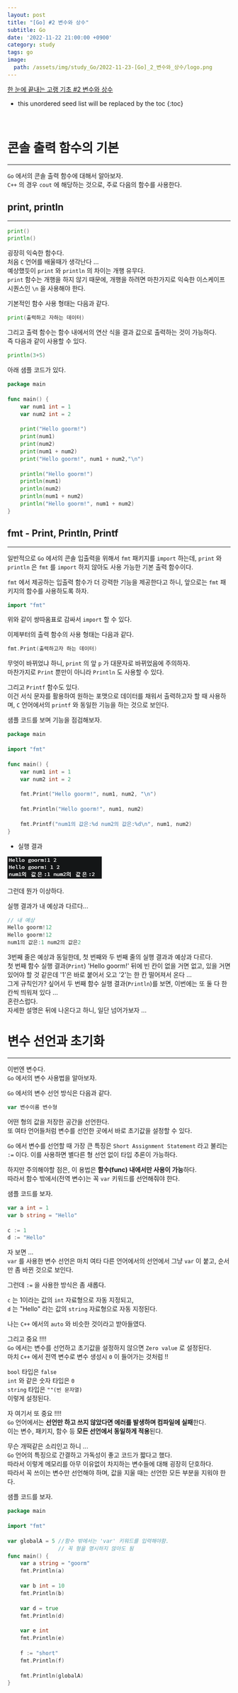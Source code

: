 ```yaml
---
layout: post
title: "[Go] #2 변수와 상수"
subtitle: Go
date: '2022-11-22 21:00:00 +0900'
category: study
tags: go
image:
  path: /assets/img/study_Go/2022-11-23-[Go]_2_변수와_상수/logo.png
---
```


[한 눈에 끝내는 고랭 기초 #2 변수와 상수](https://edu.goorm.io/learn/lecture/2010/%ED%95%9C-%EB%88%88%EC%97%90-%EB%81%9D%EB%82%B4%EB%8A%94-%EA%B3%A0%EB%9E%AD-%EA%B8%B0%EC%B4%88/lesson/263764/%EC%BD%98%EC%86%94-%EC%B6%9C%EB%A0%A5-%ED%95%A8%EC%88%98%EC%9D%98-%EA%B8%B0%EB%B3%B8) 

<!--more-->

* this unordered seed list will be replaced by the toc
{:toc}

<br>


# 콘솔 출력 함수의 기본
---

`Go` 에서의 콘솔 출력 함수에 대해서 알아보자.<br>
`C++` 의 경우 `cout` 에 해당하는 것으로, 주로 다음의 함수를 사용한다.<br>

## print, println
---

```Go
print()
println()
```
굉장히 익숙한 함수다.<br>
처음 `C` 언어를 배울때가 생각난다 ...<br>
예상했듯이 `print` 와 `println` 의 차이는 개행 유무다.<br>
`print` 함수는 개행을 하지 않기 때문에, 개행을 하려면 마찬가지로 익숙한 이스케이프 시퀀스인 `\n` 을 사용해야 한다.

기본적인 함수 사용 형태는 다음과 같다.
```Go
print(출력하고 자하는 데이터)
```
그리고 출력 함수는 함수 내에서의 연산 식을 결과 값으로 출력하는 것이 가능하다.<br>
즉 다음과 같이 사용할 수 있다.
```Go
println(3+5)
```

아래 샘플 코드가 있다.
```Go
package main

func main() {
	var num1 int = 1
	var num2 int = 2
	
	print("Hello goorm!")
	print(num1)
	print(num2)
	print(num1 + num2)
	print("Hello goorm!", num1 + num2,"\n")
	
	println("Hello goorm!")
	println(num1)
	println(num2)
	println(num1 + num2)
	println("Hello goorm!", num1 + num2)	
}
```

## fmt - Print, Println, Printf
---

일반적으로 `Go` 에서의 콘솔 입출력을 위해서 `fmt` 패키지를 `import` 하는데, `print` 와 `println` 은 `fmt` 를 `import` 하지 않아도 사용 가능한 기본 출력 함수이다.<br>

`fmt` 에서 제공하는 입출력 함수가 더 강력한 기능을 제공한다고 하니, 앞으로는 `fmt` 패키지의 함수를 사용하도록 하자.<br>

```Go
import "fmt"
```

위와 같이 쌍따옴표로 감싸서 `import` 할 수 있다.<br>

이제부터의 출력 함수의 사용 형태는 다음과 같다.

```Go
fmt.Print(출력하고자 하는 데이터)
```

무엇이 바뀌었냐 하니, `print` 의 앞 `p` 가 대문자로 바뀌었음에 주의하자.<br>
마찬가지로 `Print` 뿐만이 아니라 `Println` 도 사용할 수 있다.<br>

그리고 `Printf` 함수도 있다.<br>
이건 서식 문자를 활용하여 원하는 포맷으로 데이터를 채워서 출력하고자 할 때 사용하며, `C` 언어에서의 `printf` 와 동일한 기능을 하는 것으로 보인다.

샘플 코드를 보며 기능을 점검해보자.<br>

```Go
package main

import "fmt"

func main() {
    var num1 int = 1
    var num2 int = 2
    
    fmt.Print("Hello goorm!", num1, num2, "\n")
    
    fmt.Println("Hello goorm!", num1, num2)
	
    fmt.Printf("num1의 값은:%d num2의 값은:%d\n", num1, num2)
}
```
* 실행 결과

![1](/assets/img/study_Go/2022-11-23-[Go]_2_변수와_상수/2.png)

그런데 뭔가 이상하다.<br>

실행 결과가 내 예상과 다르다...<br>

```Go
// 내 예상
Hello goorm!12
Hello goorm!12
num1의 값은:1 num2의 값은2
```

3번째 줄은 예상과 동일한데, 첫 번째와 두 번째 줄의 실행 결과과 예상과 다르다.<br>
첫 번째 함수 실행 결과(`Print`) 'Hello goorm!' 뒤에 빈 칸이 없을 거면 없고, 있을 거면 있어야 할 것 같은데 '1'은 바로 붙어서 오고 '2'는 한 칸 떨어져서 온다 ...<br>
그게 규칙인가? 싶어서 두 번째 함수 실행 결과(`Println`)를 보면, 이번에는 또 둘 다 한 칸씩 띄워져 있다 ...<br>
혼란스럽다.<br>
자세한 설명은 뒤에 나온다고 하니, 일단 넘어가보자 ...

# 변수 선언과 초기화
---

이번엔 변수다.<br>
`Go` 에서의 변수 사용법을 알아보자.<br>

`Go` 에서의 변수 선언 방식은 다음과 같다.

```Go
var 변수이름 변수형
```

어떤 형의 값을 저장한 공간을 선언한다.<br>
또 여타 언어들처럼 변수를 선언한 곳에서 바로 초기값을 설정할 수 있다.<br>

`Go` 에서 변수를 선언할 때 가장 큰 특징은 `Short Assignment Statement` 라고 불리는 `:=` 이다.
이를 사용하면 별다른 형 선언 없이 타입 추론이 가능하다.<br>

하지만 주의해야할 점은, 이 용법은 **함수(func) 내에서만 사용이 가능**하다.<br>
따라서 함수 밖에서(전역 변수)는 꼭 `var` 키워드를 선언해줘야 한다.

샘플 코드를 보자.<br>

```Go
var a int = 1
var b string = "Hello"
    
c := 1
d := "Hello"
```

자 보면 ...<br>
`var` 를 사용한 변수 선언은 마치 여타 다른 언어에서의 선언에서 그냥 `var` 이 붙고, 순서만 좀 바뀐 것으로 보인다.<br>

그런데 `:=` 을 사용한 방식은 좀 새롭다.<br>

`c` 는 1이라는 값의 `int` 자료형으로 자동 지정되고,<br>
`d` 는 "Hello" 라는 값의 `string` 자료형으로 자동 지정된다.<br>

나는 `C++` 에서의 `auto` 와 비슷한 것이라고 받아들였다.

그리고 중요 !!!!<br>
`Go` 에서는 변수를 선언하고 초기값을 설정하지 않으면 `Zero value` 로 설정된다.<br>
마치 `C++` 에서 전역 변수로 변수 생성시 `0` 이 들어가는 것처럼 !!<br>

`bool` 타입은 `false`<br>
`int` 와 같은 숫자 타입은 `0`<br>
`string` 타입은 `""(빈 문자열)`<br>
이렇게 설정된다.

자 여기서 또 중요 !!!!<br>
`Go` 언어에서는 **선언만 하고 쓰지 않았다면 에러를 발생하며 컴파일에 실패**한다.<br>
이는 변수, 패키지, 함수 등 **모든 선언에서 동일하게 적용**된다.<br>

무슨 개떡같은 소리인고 하니 ...<br>
`Go` 언어의 특징으로 간결하고 가독성이 좋고 코드가 짧다고 했다.<br>
따라서 이렇게 메모리를 아무 이유없이 차지하는 변수들에 대해 굉장히 단호하다.<br>
따라서 꼭 쓰이는 변수만 선언해야 하며, 값을 지울 때는 선언한 모든 부분을 지워야 한다.<br>

샘플 코드를 보자.<br>

```Go
package main

import "fmt"

var globalA = 5 //함수 밖에서는 'var' 키워드를 입력해야함.
				// 꼭 형을 명시하지 않아도 됨
func main() {
    var a string = "goorm"
    fmt.Println(a)

    var b int = 10
    fmt.Println(b)

    var d = true
    fmt.Println(d)

    var e int
    fmt.Println(e)

    f := "short"
    fmt.Println(f)
	
	fmt.Println(globalA)
}
```